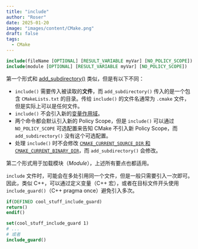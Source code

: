 ```yaml
---
title: "include"
author: "Roser"
date: 2025-01-20
image: "images/content/CMake.png"
draft: false
tags:
  - CMake
---
```

```cmake
include(fileName [OPTIONAL] [RESULT_VARIABLE myVar] [NO_POLICY_SCOPE])
include(module [OPTIONAL] [RESULT_VARIABLE myVar] [NO_POLICY_SCOPE])
```

第一个形式和 [add_subdirectory()](add_subdirectory.md) 类似，但是有以下不同：
- `include()` 需要传入被读取的**文件**，而 `add_subdirectory()` 传入的是一个包含 `CMakeLists.txt` 的目录。传给 `include()` 的文件名通常为 `.cmake` 文件，但是实际上可以是任何文件。
- `include()` 不会引入新的[变量作用域](Scope.md)。
- 两个命令都会默认引入新的 Policy Scope，但是 `include()` 可以通过 `NO_POLICY_SCOPE` 可选配置来告知 CMake 不引入新 Policy Scope，而 `add_subdirectory()` 没有这个可选配置。
- 处理 `include()` 时不会修改 [`CMAKE_CURRENT_SOURCE_DIR` 和 `CMAKE_CURRENT_BINARY_DIR`](Source%20和%20Binary%20目录常量.md)，而 `add_subdirectory()` 会修改。

第二个形式用于加载模块（*Module*），上述所有要点也都适用。

`include` 文件时，可能会在多处引用同一个文件，但是一般只需要引入一次即可。因此，类似 C++，可以通过定义变量（C++ 宏），或者在目标文件开头使用 `include_guard()`（C++ pragma once）避免引入多次。

```cmake
if(DEFINED cool_stuff_include_guard)
return()
endif()

set(cool_stuff_include_guard 1)
# ...
# 或者
include_guard()
```

